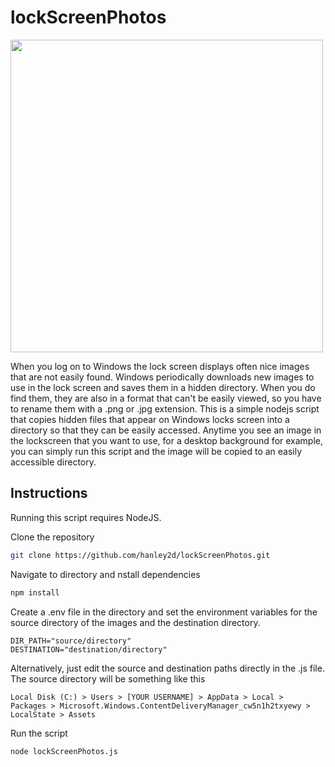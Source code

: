 # lockScreenPhotos
<img src="https://user-images.githubusercontent.com/61337625/215301470-a7de71ac-8d98-46c8-9899-2913d6ae3992.png" width="500" />

When you log on to Windows the lock screen displays often nice images that are not easily found. Windows periodically downloads new images to use in the lock screen and saves them in a hidden directory. When you do find them, they are also in a format that can't be easily viewed, so you have to rename them with a .png or .jpg extension.
This is a simple nodejs script that copies hidden files that appear on Windows locks screen into a directory so that they can be easily accessed. Anytime you see an image in the lockscreen that you want to use, for a desktop background for example, you can simply run this script and the image will be copied to an easily accessible directory.

## Instructions

Running this script requires NodeJS. 

Clone the repository

```bash
git clone https://github.com/hanley2d/lockScreenPhotos.git
```
Navigate to directory and nstall dependencies
```bash
npm install
```

Create a .env file in the directory and set the environment variables for the source directory of the images and the destination directory. 

```
DIR_PATH="source/directory"
DESTINATION="destination/directory"
```

Alternatively, just edit the source and destination paths directly in the .js file. The source directory will be something like this

```
Local Disk (C:) > Users > [YOUR USERNAME] > AppData > Local >  Packages > Microsoft.Windows.ContentDeliveryManager_cw5n1h2txyewy > LocalState > Assets
```

Run the script

```bash
node lockScreenPhotos.js
```
